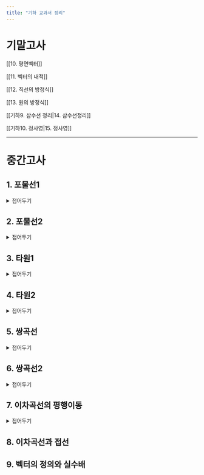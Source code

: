 ```yaml
---
title: "기하 교과서 정리"
---
```


# 기말고사

[[10. 평면벡터]]


[[11. 벡터의 내적]]


[[12. 직선의 방정식]]


[[13. 원의 방정식]]


[[기하9. 삼수선 정리|14. 삼수선정리]]


[[기하10. 정사영|15. 정사영]]


---

# 중간고사

## 1. 포물선1
<details>
    <summary>접어두기</summary>
<img src="/assets/p geo/1. 포물선 (1).jpg"/>
<img src="/assets/p geo/1. 포물선 (2).jpg"/>
<img src="/assets/p geo/1. 포물선 (3).jpg"/>
<img src="/assets/p geo/1. 포물선 (4).jpg"/>
<a href="https://www.cbnse.go.kr/sub.php?menukey=104&mod=view&no=18373&page=1&listCnt=10">충북수학체험센터 포물선 영상 링크</a>
<img src="/assets/p geo/1. 포물선 (7).jpg"/>
<img src="/assets/p geo/1. 포물선 (8).jpg"/>
<img src="/assets/p geo/1. 포물선 (9).jpg"/>
<img src="/assets/p geo/1. 포물선 (10).jpg"/>
<img src="/assets/p geo/1. 포물선 (11).jpg"/>
<img src="/assets/p geo/1. 포물선 (12).jpg"/>
<img src="/assets/p geo/1. 포물선 (13).jpg"/>
<img src="/assets/p geo/1. 포물선 (14).jpg"/>
<img src="/assets/p geo/1. 포물선 (15).jpg"/>
<img src="/assets/p geo/1. 포물선 (16).jpg"/>
<img src="/assets/p geo/1. 포물선 (17).jpg"/>
<img src="/assets/p geo/1. 포물선 (18).jpg"/>
</details>

## 2. 포물선2
<details>
    <summary>접어두기</summary>
<img src="/assets/p geo/2. 포물선2 (1).jpg"/>
<img src="/assets/p geo/2. 포물선2 (3).jpg"/>
<img src="/assets/p geo/2. 포물선2 (4).jpg"/>
<img src="/assets/p geo/2. 포물선2 (5).jpg"/>
<img src="/assets/p geo/2. 포물선2 (6).jpg"/>
<img src="/assets/p geo/2. 포물선2 (7).jpg"/>
<img src="/assets/p geo/2. 포물선2 (8).jpg"/>
<img src="/assets/p geo/2. 포물선2 (9).jpg"/>
<img src="/assets/p geo/2. 포물선2 (10).jpg"/>
<img src="/assets/p geo/2. 포물선2 (11).jpg"/>
<img src="/assets/p geo/2. 포물선2 (12).jpg"/>
<img src="/assets/p geo/2. 포물선2 (13).jpg"/>
</details>

## 3. 타원1
<details>
    <summary>접어두기</summary>
<img src="/assets/p geo/3.타원 (1).jpg"/>
<img src="/assets/p geo/3.타원 (2).jpg"/>
<img src="/assets/p geo/3.타원 (3).jpg"/>
<img src="/assets/p geo/3.타원 (4).jpg"/>
<img src="/assets/p geo/3.타원 (5).jpg"/>
<img src="/assets/p geo/3.타원 (6).jpg"/>
<img src="/assets/p geo/3.타원 (7).jpg"/>
<img src="/assets/p geo/3.타원 (8).jpg"/>
<img src="/assets/p geo/3.타원 (9).jpg"/>
<img src="/assets/p geo/3.타원 (10).jpg"/>
<img src="/assets/p geo/3.타원 (11).jpg"/>
<img src="/assets/p geo/3.타원 (12).jpg"/>
<img src="/assets/p geo/3.타원 (13).jpg"/>
<img src="/assets/p geo/3.타원 (14).jpg"/>
</details>

## 4. 타원2
<details>
 <summary>접어두기</summary>
<img src="/assets/p geo/4. 타원2 (1).jpg"/>
<img src="/assets/p geo/4. 타원2 (2).jpg"/>
<img src="/assets/p geo/4. 타원2 (3).jpg"/>
<img src="/assets/p geo/4. 타원2 (4).jpg"/>
<img src="/assets/p geo/4. 타원2 (5).jpg"/>
<img src="/assets/p geo/4. 타원2 (6).jpg"/>
<img src="/assets/p geo/4. 타원2 (7).jpg"/>
<img src="/assets/p geo/4. 타원2 (8).jpg"/>
</details>

## 5. 쌍곡선
<details>
 <summary>접어두기</summary>
<img src="/assets/p geo/6. 쌍곡선 (1).jpg"/>
<img src="/assets/p geo/6. 쌍곡선 (2).jpg"/>
<img src="/assets/p geo/6. 쌍곡선 (3).jpg"/>
<img src="/assets/p geo/6. 쌍곡선 (4).jpg"/>
<img src="/assets/p geo/6. 쌍곡선 (5).jpg"/>
<img src="/assets/p geo/6. 쌍곡선 (6).jpg"/>
<img src="/assets/p geo/6. 쌍곡선 (7).jpg"/>
<img src="/assets/p geo/6. 쌍곡선 (8).jpg"/>
<img src="/assets/p geo/6. 쌍곡선 (9).jpg"/>
<img src="/assets/p geo/6. 쌍곡선 (10).jpg"/>
<img src="/assets/p geo/6. 쌍곡선 (11).jpg"/>
<img src="/assets/p geo/6. 쌍곡선 (12).jpg"/>
<img src="/assets/p geo/6. 쌍곡선 (13).jpg"/>
<img src="/assets/p geo/6. 쌍곡선 (14).jpg"/>
</details>

## 6. 쌍곡선2
<details>
 <summary>접어두기</summary>
<img src="/assets/p geo/5. 쌍곡선2 (1).jpg"/>
<img src="/assets/p geo/5. 쌍곡선2 (2).jpg"/>
<img src="/assets/p geo/5. 쌍곡선2 (3).jpg"/>
<img src="/assets/p geo/5. 쌍곡선2 (4).jpg"/>
<img src="/assets/p geo/5. 쌍곡선2 (5).jpg"/>
<img src="/assets/p geo/5. 쌍곡선2 (6).jpg"/>
<img src="/assets/p geo/5. 쌍곡선2 (7).jpg"/>
<img src="/assets/p geo/5. 쌍곡선2 (8).jpg"/>
<img src="/assets/p geo/5. 쌍곡선2 (9).jpg"/>
<img src="/assets/p geo/5. 쌍곡선2 (10).jpg"/>
<img src="/assets/p geo/5. 쌍곡선2 (11).jpg"/>
<img src="/assets/p geo/5. 쌍곡선2 (12).jpg"/>
</details>

## 7. 이차곡선의 평행이동
<details>
 <summary>접어두기</summary>
<img src="/assets/p geo/7. 평행이동 (1).jpg"/>
<img src="/assets/p geo/7. 평행이동 (2).jpg"/>
<img src="/assets/p geo/7. 평행이동 (3).jpg"/>
<img src="/assets/p geo/7. 평행이동 (4).jpg"/>
<img src="/assets/p geo/7. 평행이동 (5).jpg"/>
<img src="/assets/p geo/7. 평행이동 (6).jpg"/>
<img src="/assets/p geo/7. 평행이동 (7).jpg"/>
<img src="/assets/p geo/7. 평행이동 (8).jpg"/>
<img src="/assets/p geo/7. 평행이동 (9).jpg"/>
<img src="/assets/p geo/7. 평행이동 (10).jpg"/>
</details>


## 8. 이차곡선과 접선



## 9. 벡터의 정의와 실수배


